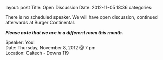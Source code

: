 layout: post
Title: Open Discussion
Date: 2012-11-05 18:36
categories: 

There is no scheduled speaker. We will have open discussion, continued afterwards at Burger Continental.

***Please note that we are in a different room this month.***

Speaker: You! <br/> 
Date: Thursday, November 8, 2012 @ 7 pm <br/>
Location: Caltech - Downs 119
